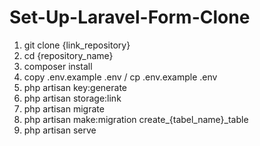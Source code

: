 # Set-Up-Laravel-Form-Clone

1. git clone {link_repository}
2. cd {repository_name}
3. composer install
4. copy .env.example .env / cp .env.example .env
5. php artisan key:generate
6. php artisan storage:link
7. php artisan migrate
8. php artisan make:migration create_{tabel_name}_table
9. php artisan serve
   
